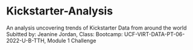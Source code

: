 # Kickstarter-Analysis
An analysis uncovering trends of Kickstarter Data from around the world 
Subitted by: Jeanine Jordan, Class: Bootcamp: UCF-VIRT-DATA-PT-06-2022-U-B-TTH, Module 1 Challenge
